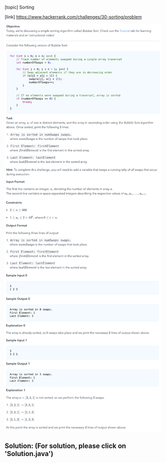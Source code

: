 [topic]
Sorting

[link]
https://www.hackerrank.com/challenges/30-sorting/problem



![Alt text](../../../../../../resources/thirty.days.of.code/question-20-1.png?raw=true "Title")
![Alt text](../../../../../../resources/thirty.days.of.code/question-20-2.png?raw=true "Title")
![Alt text](../../../../../../resources/thirty.days.of.code/question-20-3.png?raw=true "Title")


## Solution: (For solution, please click on 'Solution.java')